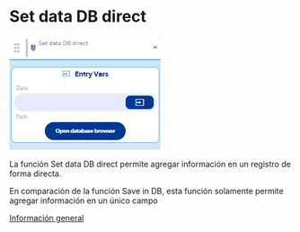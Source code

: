 # Set data DB direct

![](../../../../.gitbook/assets/image%20%28593%29.png)

La función Set data DB direct permite agregar información en un registro de forma directa.

En comparación de la función Save in DB, esta función solamente permite agregar información en un único campo

[Información general](https://docs.apphive.io/reference/funciones/informacion-general-de-las-funciones) 

